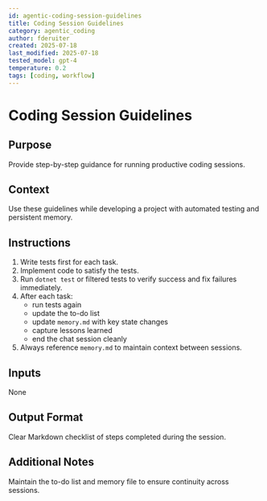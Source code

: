 ```yaml
---
id: agentic-coding-session-guidelines
title: Coding Session Guidelines
category: agentic_coding
author: fderuiter
created: 2025-07-18
last_modified: 2025-07-18
tested_model: gpt-4
temperature: 0.2
tags: [coding, workflow]
---
```


# Coding Session Guidelines

## Purpose

Provide step-by-step guidance for running productive coding sessions.

## Context

Use these guidelines while developing a project with automated testing and persistent memory.

## Instructions

1. Write tests first for each task.
1. Implement code to satisfy the tests.
1. Run `dotnet test` or filtered tests to verify success and fix failures immediately.
1. After each task:
   - run tests again
   - update the to-do list
   - update `memory.md` with key state changes
   - capture lessons learned
   - end the chat session cleanly
1. Always reference `memory.md` to maintain context between sessions.

## Inputs

None

## Output Format

Clear Markdown checklist of steps completed during the session.

## Additional Notes

Maintain the to-do list and memory file to ensure continuity across sessions.
